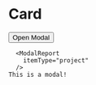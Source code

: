 # Card

<ClientOnly>
<DemoContainer class="standard-body" style="background-color: var(--color-bg)">
  <Button
    @click="() => modal.show()"
  >
    Open Modal
  </Button>
  <ModalReport
    ref="modal"
    itemType="project"
  />
</DemoContainer>
</ClientOnly>

```vue
  <ModalReport
    itemType="project"
  />
This is a modal!
```

